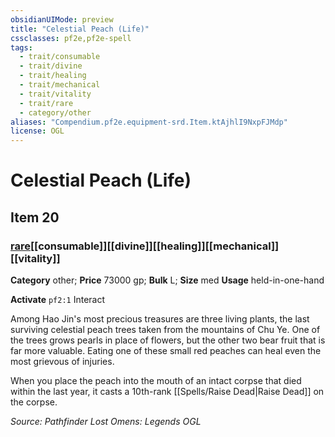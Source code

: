 ```yaml
---
obsidianUIMode: preview
title: "Celestial Peach (Life)"
cssclasses: pf2e,pf2e-spell
tags:
  - trait/consumable
  - trait/divine
  - trait/healing
  - trait/mechanical
  - trait/vitality
  - trait/rare
  - category/other
aliases: "Compendium.pf2e.equipment-srd.Item.ktAjhlI9NxpFJMdp"
license: OGL
---
```

# Celestial Peach (Life)
## Item 20
### [rare](rare "Rare Rarity Trait")[[consumable]][[divine]][[healing]][[mechanical]][[vitality]]

**Category** other; 
**Price** 73000 gp; 
**Bulk** L; **Size** med
**Usage** held-in-one-hand

**Activate** `pf2:1` Interact

Among Hao Jin's most precious treasures are three living plants, the last surviving celestial peach trees taken from the mountains of Chu Ye. One of the trees grows pearls in place of flowers, but the other two bear fruit that is far more valuable. Eating one of these small red peaches can heal even the most grievous of injuries.

When you place the peach into the mouth of an intact corpse that died within the last year, it casts a 10th-rank [[Spells/Raise Dead|Raise Dead]] on the corpse.

*Source: Pathfinder Lost Omens: Legends*
*OGL*